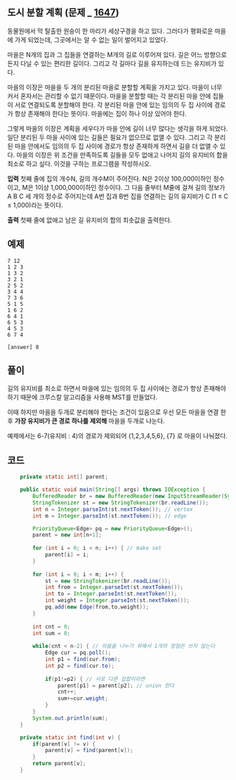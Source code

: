 
## 도시 분할 계획 (문제 _ [1647](https://www.acmicpc.net/problem/1647))

동물원에서 막 탈출한 원숭이 한 마리가 세상구경을 하고 있다. 그러다가 평화로운 마을에 가게 되었는데, 그곳에서는 알 수 없는 일이 벌어지고 있었다.

마을은 N개의 집과 그 집들을 연결하는 M개의 길로 이루어져 있다. 길은 어느 방향으로든지 다닐 수 있는 편리한 길이다. 그리고 각 길마다 길을 유지하는데 드는 유지비가 있다.

마을의 이장은 마을을 두 개의 분리된 마을로 분할할 계획을 가지고 있다. 마을이 너무 커서 혼자서는 관리할 수 없기 때문이다. 마을을 분할할 때는 각 분리된 마을 안에 집들이 서로 연결되도록 분할해야 한다. 각 분리된 마을 안에 있는 임의의 두 집 사이에 경로가 항상 존재해야 한다는 뜻이다. 마을에는 집이 하나 이상 있어야 한다.

그렇게 마을의 이장은 계획을 세우다가 마을 안에 길이 너무 많다는 생각을 하게 되었다. 일단 분리된 두 마을 사이에 있는 길들은 필요가 없으므로 없앨 수 있다. 그리고 각 분리된 마을 안에서도 임의의 두 집 사이에 경로가 항상 존재하게 하면서 길을 더 없앨 수 있다. 마을의 이장은 위 조건을 만족하도록 길들을 모두 없애고 나머지 길의 유지비의 합을 최소로 하고 싶다. 이것을 구하는 프로그램을 작성하시오.

**입력**
첫째 줄에 집의 개수N, 길의 개수M이 주어진다. N은 2이상 100,000이하인 정수이고, M은 1이상 1,000,000이하인 정수이다. 그 다음 줄부터 M줄에 걸쳐 길의 정보가 A B C 세 개의 정수로 주어지는데 A번 집과 B번 집을 연결하는 길의 유지비가 C (1 ≤ C ≤ 1,000)라는 뜻이다.

**출력**
첫째 줄에 없애고 남은 길 유지비의 합의 최솟값을 출력한다.

## 예제

	7 12
	1 2 3
	1 3 2
	3 2 1
	2 5 2
	3 4 4
	7 3 6
	5 1 5
	1 6 2
	6 4 1
	6 5 3
	4 5 3
	6 7 4
	
	[answer] 8

## 풀이
길의 유지비를 최소로 하면서 마을에 있는 임의의 두 집 사이에는 경로가 항상 존재해야 하기 때문에 크루스칼 알고리즘을 사용해 MST를 만들었다. 

이때 하지만 마을을 두개로 분리해야 한다는 조건이 있음으로 우선 모든 마을을 연결 한 후 **가장 유지비가 큰 경로 하나를 제외해** 마을을 두개로 나눈다.

예제에서는 6-7(유지비 : 4)의 경로가 제외되어 {1,2,3,4,5,6}, {7} 로 마을이 나눠졌다.


## 코드

```java
	private static int[] parent;

	public static void main(String[] args) throws IOException {
		BufferedReader br = new BufferedReader(new InputStreamReader(System.in));
		StringTokenizer st = new StringTokenizer(br.readLine());
		int n = Integer.parseInt(st.nextToken()); // vertex 
		int m = Integer.parseInt(st.nextToken()); // edge

		PriorityQueue<Edge> pq = new PriorityQueue<Edge>(); 
		parent = new int[n+1];
		
		for (int i = 0; i < n; i++) { // make set
			parent[i] = i;
		}
		
		for (int i = 0; i < m; i++) {
			st = new StringTokenizer(br.readLine());
			int from = Integer.parseInt(st.nextToken());
			int to = Integer.parseInt(st.nextToken());
			int weight = Integer.parseInt(st.nextToken());
			pq.add(new Edge(from,to,weight));
		}
		
		int cnt = 0;
		int sum = 0;
		
		while(cnt < n-2) { // 마을을 나누기 위해서 1개의 정점은 쓰지 않는다
			Edge cur = pq.poll();
			int p1 = find(cur.from);
			int p2 = find(cur.to);
			
			if(p1!=p2) { // 서로 다른 집합이라면
				parent[p1] = parent[p2]; // union 한다
				cnt++;
				sum+=cur.weight;
			}
		}
		System.out.println(sum);
	}

	private static int find(int v) {
		if(parent[v] != v) {
			parent[v] = find(parent[v]);
		}
		return parent[v];
	}
```
